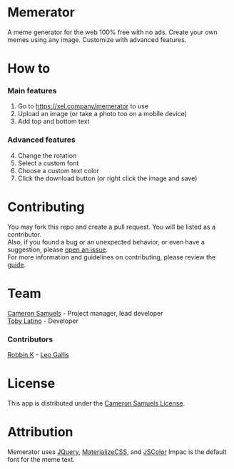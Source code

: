 # Memerator
A meme generator for the web 100% free with no ads. Create your own memes using any image. Customize with advanced features.
# How to
### Main features
1. Go to <https://xel.company/memerator> to use
2. Upload an image (or take a photo too on a mobile device)
3. Add top and bottom text
### Advanced features
4. Change the rotation
5. Select a custom font
7. Choose a custom text color
8. Click the download button (or right click the image and save)
# Contributing
You may fork this repo and create a pull request. You will be listed as a contributor.
<br>Also, if you found a bug or an unexpected behavior, or even have a suggestion, please [open an issue](https://git.io/vdv6V).
<br>For more information and guidelines on contributing, please review the [guide](https://github.com/xeleration/memerator/blob/master/CONTRIBUTING.md).
# Team
[Cameron Samuels](https://cameronsamuels.com) - Project manager, lead developer
<br>[Toby Latino](https://github.com/pipe-to-grep) - Developer
### Contributors
[Robbin K](https://github.com/robbink) - [Leo Gallis](https://github.com/acilliron)
# License
This app is distributed under the [Cameron Samuels License](LICENSE).
# Attribution
Memerator uses [JQuery](https://jquery.com), [MaterializeCSS](http://materializecss.com), and [JSColor](http://jscolor.com) Impac is the default font for the meme text.
